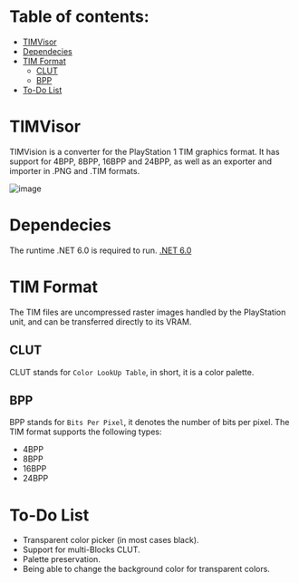 # Table of contents:
- [TIMVisor](#timvisor)
- [Dependecies](#dependecies)
- [TIM Format](#tim-format)
  * [CLUT](#clut)
  * [BPP](#bpp)
- [To-Do List](#to-do-list)

# TIMVisor
TIMVision is a converter for the PlayStation 1 TIM graphics format. It has support for 4BPP, 8BPP, 16BPP and 24BPP, as well as an exporter and importer in .PNG and .TIM formats.

![image](https://user-images.githubusercontent.com/51249452/234389718-f056230a-1d09-48d3-b165-ece5e62abc45.png)

# Dependecies
The runtime .NET 6.0 is required to run.
[.NET 6.0](https://dotnet.microsoft.com/en-us/download/dotnet/6.0)

# TIM Format
The TIM files are uncompressed raster images handled by the PlayStation unit, and can be transferred directly to its VRAM.

## CLUT
CLUT stands for `Color LookUp Table`, in short, it is a color palette.

## BPP
BPP stands for `Bits Per Pixel`, it denotes the number of bits per pixel. The TIM format supports the following types:

- 4BPP
- 8BPP
- 16BPP
- 24BPP

# To-Do List

- Transparent color picker (in most cases black).
- Support for multi-Blocks CLUT.
- Palette preservation.
- Being able to change the background color for transparent colors.
